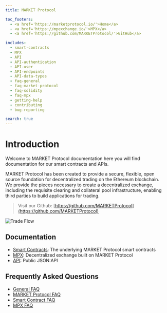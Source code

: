 ```yaml
---
title: MARKET Protocol

toc_footers:
  - <a href='https://marketprotocol.io/'>Home</a>
  - <a href='https://mpexchange.io/'>MPX</a>
  - <a href='https://github.com/MARKETProtocol/'>GitHub</a>

includes:
  - smart-contracts
  - MPX
  - API
  - API-authentication
  - API-user
  - API-endpoints
  - API-data-types
  - faq-general
  - faq-market-protocol
  - faq-solidity
  - faq-mpx
  - getting-help
  - contributing
  - bug-reporting

search: true
---
```


# Introduction

Welcome to MARKET Protocol documentation here you will find documentation for our smart contracts and APIs.

MARKET Protocol has been created to provide a secure, flexible, open source foundation for decentralized trading on the
Ethereum blockchain. We provide the pieces necessary to create a decentralized exchange, including the requisite
clearing and collateral pool infrastructure, enabling third parties to build applications for trading.

> Visit our Github: [https://github.com/MARKETProtocol](https://github.com/MARKETProtocol)

![Trade Flow](/images/MARKET_Protocol-TradeFlow.png)

## Documentation
* [Smart Contracts](#solidity-smart-contracts): The underlying MARKET Protocol smart contracts
* [MPX](#mpx): Decentralized exchange built on MARKET Protocol
* [API](#api): Public JSON:API

## Frequently Asked Questions
* [General FAQ](#faq-general)
* [MARKET Protocol FAQ](#faq-market-protocol)
* [Smart Contract FAQ](#faq-solidity-smart-contracts)
* [MPX FAQ](#faq-mpx)
